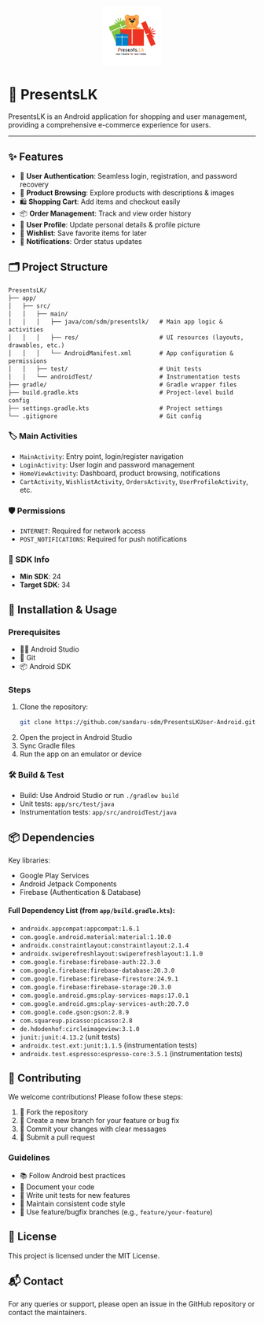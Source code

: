 
<div align="center">
	<img src="app/src/main/res/drawable/logo.png" alt="PresentsLK Logo" width="120"/>
</div>

# 🎁 PresentsLK

PresentsLK is an Android application for shopping and user management, providing a comprehensive e-commerce experience for users.

---


## ✨ Features

- 🔐 **User Authentication**: Seamless login, registration, and password recovery
- 🛒 **Product Browsing**: Explore products with descriptions & images
- 🛍️ **Shopping Cart**: Add items and checkout easily
- 📦 **Order Management**: Track and view order history
- 👤 **User Profile**: Update personal details & profile picture
- 💖 **Wishlist**: Save favorite items for later
- 🔔 **Notifications**: Order status updates


## 🗂️ Project Structure

```text
PresentsLK/
├── app/
│   ├── src/
│   │   ├── main/
│   │   │   ├── java/com/sdm/presentslk/   # Main app logic & activities
│   │   │   ├── res/                       # UI resources (layouts, drawables, etc.)
│   │   │   └── AndroidManifest.xml        # App configuration & permissions
│   │   ├── test/                          # Unit tests
│   │   └── androidTest/                   # Instrumentation tests
├── gradle/                                # Gradle wrapper files
├── build.gradle.kts                       # Project-level build config
├── settings.gradle.kts                    # Project settings
└── .gitignore                             # Git config
```

### 🏷️ Main Activities
- `MainActivity`: Entry point, login/register navigation
- `LoginActivity`: User login and password management
- `HomeViewActivity`: Dashboard, product browsing, notifications
- `CartActivity`, `WishlistActivity`, `OrdersActivity`, `UserProfileActivity`, etc.

### 🛡️ Permissions
- `INTERNET`: Required for network access
- `POST_NOTIFICATIONS`: Required for push notifications

### 📱 SDK Info
- **Min SDK**: 24
- **Target SDK**: 34


## 🚀 Installation & Usage

### Prerequisites
- 🧑‍💻 Android Studio
- 🐙 Git
- 📦 Android SDK

### Steps
1. Clone the repository:
	```bash
	git clone https://github.com/sandaru-sdm/PresentsLKUser-Android.git
	```
2. Open the project in Android Studio
3. Sync Gradle files
4. Run the app on an emulator or device

### 🛠️ Build & Test
- Build: Use Android Studio or run `./gradlew build`
- Unit tests: `app/src/test/java`
- Instrumentation tests: `app/src/androidTest/java`


## 📦 Dependencies

Key libraries:
- Google Play Services
- Android Jetpack Components
- Firebase (Authentication & Database)

#### Full Dependency List (from `app/build.gradle.kts`):
- `androidx.appcompat:appcompat:1.6.1`
- `com.google.android.material:material:1.10.0`
- `androidx.constraintlayout:constraintlayout:2.1.4`
- `androidx.swiperefreshlayout:swiperefreshlayout:1.1.0`
- `com.google.firebase:firebase-auth:22.3.0`
- `com.google.firebase:firebase-database:20.3.0`
- `com.google.firebase:firebase-firestore:24.9.1`
- `com.google.firebase:firebase-storage:20.3.0`
- `com.google.android.gms:play-services-maps:17.0.1`
- `com.google.android.gms:play-services-auth:20.7.0`
- `com.google.code.gson:gson:2.8.9`
- `com.squareup.picasso:picasso:2.8`
- `de.hdodenhof:circleimageview:3.1.0`
- `junit:junit:4.13.2` (unit tests)
- `androidx.test.ext:junit:1.1.5` (instrumentation tests)
- `androidx.test.espresso:espresso-core:3.5.1` (instrumentation tests)


## 🤝 Contributing

We welcome contributions! Please follow these steps:
1. 🍴 Fork the repository
2. 🌱 Create a new branch for your feature or bug fix
3. 💬 Commit your changes with clear messages
4. 🔀 Submit a pull request

### Guidelines
- 📚 Follow Android best practices
- 📝 Document your code
- 🧪 Write unit tests for new features
- 🎨 Maintain consistent code style
- 🌳 Use feature/bugfix branches (e.g., `feature/your-feature`)


## 📄 License

This project is licensed under the MIT License.


## 📬 Contact

For any queries or support, please open an issue in the GitHub repository or contact the maintainers.
